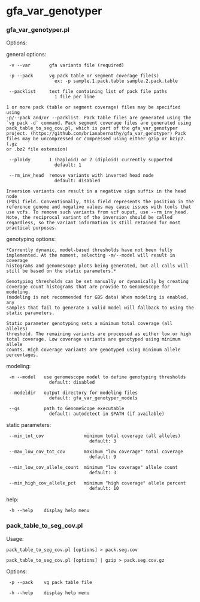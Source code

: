 # gfa_var_genotyper

### gfa_var_genotyper.pl

Options:

  general options:

     -v --var       gfa variants file (required)

     -p --pack      vg pack table or segment coverage file(s)
                      ex: -p sample.1.pack.table sample.2.pack.table

     --packlist     text file containing list of pack file paths
                      1 file per line

    1 or more pack (table or segment coverage) files may be specified using
    -p/--pack and/or --packlist. Pack table files are generated using the
    `vg pack -d` command. Pack segment coverage files are generated using
    pack_table_to_seg_cov.pl, which is part of the gfa_var_genotyper
    project. (https://github.com/brianabernathy/gfa_var_genotyper) Pack
    files may be uncompressed or compressed using either gzip or bzip2. (.gz
    or .bz2 file extension)

     --ploidy       1 (haploid) or 2 (diploid) currently supported
                      default: 1

     --rm_inv_head  remove variants with inverted head node
                      default: disabled

    Inversion variants can result in a negative sign suffix in the head node
    (POS) field. Conventionally, this field represents the position in the
    reference genome and negative values may cause issues with tools that
    use vcfs. To remove such variants from vcf ouput, use --rm_inv_head.
    Note, the reciprocal variant of the inversion should be called
    regardless, so the variant information is still retained for most
    practical purposes.

  genotyping options:

    *Currently dynamic, model-based thresholds have not been fully
    implemented. At the moment, selecting -m/--model will result in coverage
    histograms and genomescope plots being generated, but all calls will
    still be based on the static parameters.*

    Genotyping thresholds can be set manually or dynamically by creating
    coverage count histograms that are provide to GenomeScope for modeling.
    (modeling is not recommended for GBS data) When modeling is enabled, any
    samples that fail to generate a valid model will fallback to using the
    static parameters.

    Static parameter genotyping sets a minimum total coverage (all alleles)
    threshold. The remaining variants are processed as either low or high
    total coverage. Low coverage variants are genotyped using minimum allele
    counts. High coverage variants are genotyped using minimum allele
    percentages.

   modeling:

     -m --model   use genomescope model to define genotyping thresholds
                    default: disabled

     --modeldir   output directory for modeling files
                    default: gfa_var_genotyper_models

     --gs         path to GenomeScope executable
                    default: autodetect in $PATH (if available)

   static parameters:

     --min_tot_cov               minimum total coverage (all alleles)
                                   default: 3

     --max_low_cov_tot_cov       maximum "low coverage" total coverage
                                   default: 9

     --min_low_cov_allele_count  minimum "low coverage" allele count
                                   default: 3

     --min_high_cov_allele_pct   minimum "high coverage" allele percent
                                   default: 10

  help:

     -h --help    display help menu


### pack_table_to_seg_cov.pl

Usage:

    pack_table_to_seg_cov.pl [options] > pack.seg.cov

    pack_table_to_seg_cov.pl [options] | gzip > pack.seg.cov.gz

Options:

     -p --pack    vg pack table file

     -h --help    display help menu
